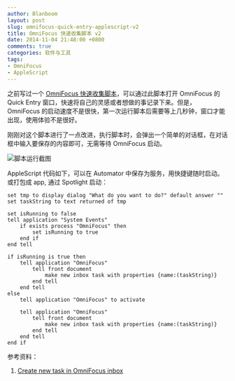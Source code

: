 ```yaml
---
author: Blanboom
layout: post
slug: omnifocus-quick-entry-applescript-v2
title: OmniFocus 快速收集脚本 v2
date: 2014-11-04 21:48:00 +0800
comments: true
categories: 软件与工具
tags:
- OmniFocus
- AppleScript
---
```


之前写过一个 [OmniFocus 快速收集脚本](./omnifocus-quick-entry-applescript.html)，可以通过此脚本打开 OmniFocus 的 Quick Entry 窗口，快速将自己的灵感或者想做的事记录下来。但是，OmniFocus 的启动速度不是很快，第一次运行脚本后需要等上几秒钟，窗口才能出现，使用体验不是很好。

刚刚对这个脚本进行了一点改进，执行脚本时，会弹出一个简单的对话框，在对话框中输入要保存的内容即可，无需等待 OmniFocus 启动。

![脚本运行截图](images/2014/11/OmniFocus-Script.png)

<!-- more -->

AppleScript 代码如下，可以在 Automator 中保存为服务，用快捷键随时启动。或打包成 app, 通过 Spotlight 启动：

    set tmp to display dialog "What do you want to do?" default answer ""
    set taskString to text returned of tmp
    
    set isRunning to false
    tell application "System Events"
        if exists process "OmniFocus" then
            set isRunning to true
        end if
    end tell
    
    if isRunning is true then
        tell application "OmniFocus"
            tell front document
                make new inbox task with properties {name:(taskString)}
            end tell
        end tell
    else
        tell application "OmniFocus" to activate
        
        tell application "OmniFocus"
            tell front document
                make new inbox task with properties {name:(taskString)}
            end tell
        end tell
    end if


参考资料：
1. [Create new task in OmniFocus inbox](http://www.alfredforum.com/topic/1041-create-new-task-in-omnifocus-inbox/)
